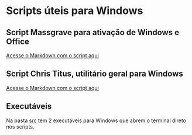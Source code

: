 # Scripts úteis para Windows

## Script Massgrave para ativação de Windows e Office
[Acesse o Markdown com o script aqui](./src/Ativar_Office.md)

## Script Chris Titus, utilitário geral para Windows
[Acesse o Markdown com o script aqui](./src/Chris_Titus.md)

## Executáveis
Na pasta [src](./src/) tem 2 executáveis para Windows que abrem o terminal direto nos scripts.